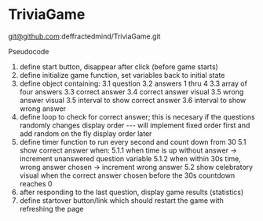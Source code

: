 # TriviaGame
git@github.com:deffractedmind/TriviaGame.git

Pseudocode
1. define start button, disappear after click (before game starts)
2. define initialize game function, set variables back to initial state
3. define object containing:
	3.1 question
	3.2 answers 1 thru 4
		3.3 array of four answers
	3.3 correct answer
	3.4 correct answer visual
	3.5 wrong answer visual
	3.5 interval to show correct answer
	3.6 interval to show wrong answer
4. define loop to check for correct answer; this is necesary if the questions randomly changes display order --- will implement fixed order first and add random on the fly display order later
5. define timer function to run every second and count down from 30
	5.1 show correct answer when:
		5.1.1 when time is up without answer -> increment unanswered question variable
		5.1.2 when within 30s time, wrong answer chosen -> increment wrong answer
	5.2 show celebratory visual when the correct answer chosen before the 30s countdown reaches 0
6.	after responding to the last question, display game results (statistics)
7.	define startover button/link which should restart the game with refreshing the page